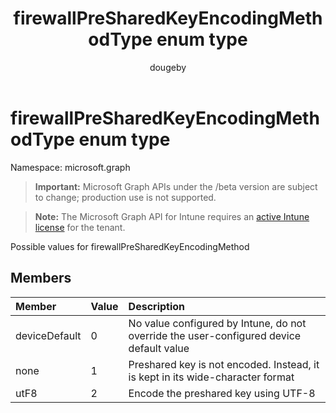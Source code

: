 ﻿---
title: "firewallPreSharedKeyEncodingMethodType enum type"
description: "Possible values for firewallPreSharedKeyEncodingMethod"
author: "dougeby"
localization_priority: Normal
ms.prod: "intune"
doc_type: enumPageType
---

# firewallPreSharedKeyEncodingMethodType enum type

Namespace: microsoft.graph

> **Important:** Microsoft Graph APIs under the /beta version are subject to change; production use is not supported.

> **Note:** The Microsoft Graph API for Intune requires an [active Intune license](https://go.microsoft.com/fwlink/?linkid=839381) for the tenant.

Possible values for firewallPreSharedKeyEncodingMethod

## Members

| Member        | Value | Description                                                                             |
| :------------ | :---- | :-------------------------------------------------------------------------------------- |
| deviceDefault | 0     | No value configured by Intune, do not override the user-configured device default value |
| none          | 1     | Preshared key is not encoded. Instead, it is kept in its wide-character format          |
| utF8          | 2     | Encode the preshared key using UTF-8                                                    |
